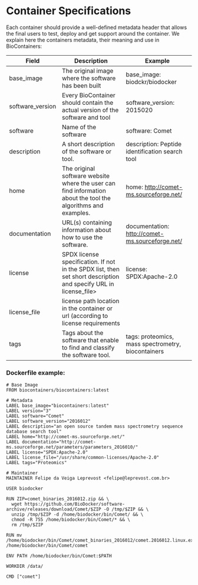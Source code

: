 Container Specifications
========================

Each container should provide a well-defined metadata header that allows the final users to test, deploy and get support around the container.
We explain here the containers metadata, their meaning and use in BioContainers:



| Field                 | Description                                                                                                                | Example                                                  |
|-----------------------|----------------------------------------------------------------------------------------------------------------------------|----------------------------------------------------------|
| base_image            | The original image where the software has been built                                                                         | base_image: biodckr/biodocker                            |
| software_version      | Every BioContainer should contain the actual version of the software and tool                                               | software_version: 2015020                                |
| software              | Name of the software                                                                                                         | software: Comet                                          |
| description           | A short description of the software or tool.                                                                                 | description: Peptide identification search tool          |
| home                  | The original software website where the user can find information about the tool the algorithms and examples.               | home: http://comet-ms.sourceforge.net/                |
| documentation         | URL(s) containing information about how to use the software.                                                                 | documentation: http://comet-ms.sourceforge.net/              |
| license               | SPDX license specification. If not in the SPDX list, then set short description and specify URL in license_file>           | license: SPDX:Apache-2.0          |
| license_file          | license path location in the container or url (according to license requirements |          |  
| tags                  | Tags about the software that enable to find and classify the software tool.                                                 | tags: proteomics, mass spectrometry, biocontainers       |


### Dockerfile example:

~~~
# Base Image
FROM biocontainers/biocontainers:latest

# Metadata
LABEL base_image="biocontainers:latest"
LABEL version="3"
LABEL software="Comet"
LABEL software_version="2016012"
LABEL description="an open source tandem mass spectrometry sequence database search tool"
LABEL home="http://comet-ms.sourceforge.net/"
LABEL documentation="http://comet-ms.sourceforge.net/parameters/parameters_2016010/"
LABEL license="SPDX:Apache-2.0"
LABEL license_file="/usr/share/common-licenses/Apache-2.0"
LABEL tags="Proteomics"

# Maintainer
MAINTAINER Felipe da Veiga Leprevost <felipe@leprevost.com.br>

USER biodocker

RUN ZIP=comet_binaries_2016012.zip && \
  wget https://github.com/BioDocker/software-archive/releases/download/Comet/$ZIP -O /tmp/$ZIP && \
  unzip /tmp/$ZIP -d /home/biodocker/bin/Comet/ && \
  chmod -R 755 /home/biodocker/bin/Comet/* && \
  rm /tmp/$ZIP

RUN mv /home/biodocker/bin/Comet/comet_binaries_2016012/comet.2016012.linux.exe /home/biodocker/bin/Comet/comet

ENV PATH /home/biodocker/bin/Comet:$PATH

WORKDIR /data/

CMD ["comet"]
~~~
